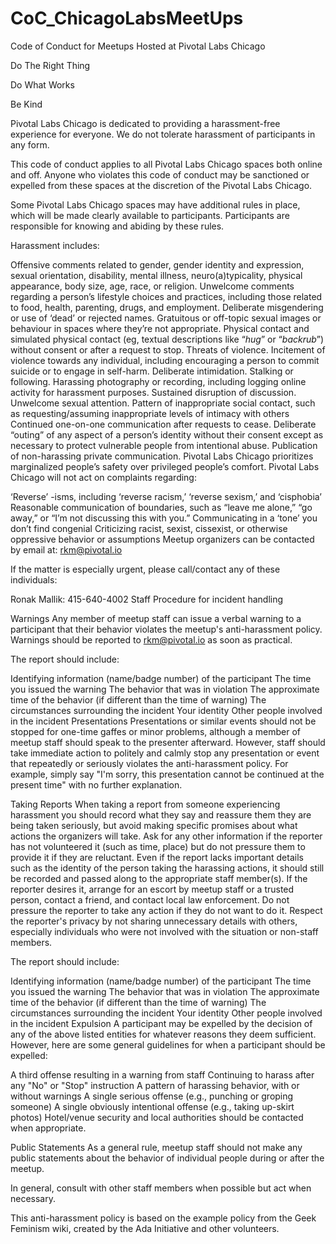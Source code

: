 # CoC_ChicagoLabsMeetUps
Code of Conduct for Meetups Hosted at Pivotal Labs Chicago

Do The Right Thing

Do What Works

Be Kind

Pivotal Labs Chicago is dedicated to providing a harassment-free experience for everyone. We do not tolerate harassment of participants in any form.

This code of conduct applies to all Pivotal Labs Chicago spaces both online and off. Anyone who violates this code of conduct may be sanctioned or expelled from these spaces at the discretion of the Pivotal Labs Chicago.

Some Pivotal Labs Chicago spaces may have additional rules in place, which will be made clearly available to participants. Participants are responsible for knowing and abiding by these rules.

Harassment includes:

Offensive comments related to gender, gender identity and expression, sexual orientation, disability, mental illness, neuro(a)typicality, physical appearance, body size, age, race, or religion.
Unwelcome comments regarding a person’s lifestyle choices and practices, including those related to food, health, parenting, drugs, and employment.
Deliberate misgendering or use of ‘dead’ or rejected names.
Gratuitous or off-topic sexual images or behaviour in spaces where they’re not appropriate.
Physical contact and simulated physical contact (eg, textual descriptions like “*hug*” or “*backrub*”) without consent or after a request to stop.
Threats of violence.
Incitement of violence towards any individual, including encouraging a person to commit suicide or to engage in self-harm.
Deliberate intimidation.
Stalking or following.
Harassing photography or recording, including logging online activity for harassment purposes.
Sustained disruption of discussion.
Unwelcome sexual attention.
Pattern of inappropriate social contact, such as requesting/assuming inappropriate levels of intimacy with others
Continued one-on-one communication after requests to cease.
Deliberate “outing” of any aspect of a person’s identity without their consent except as necessary to protect vulnerable people from intentional abuse.
Publication of non-harassing private communication.
Pivotal Labs Chicago prioritizes marginalized people’s safety over privileged people’s comfort. Pivotal Labs Chicago will not act on complaints regarding:

‘Reverse’ -isms, including ‘reverse racism,’ ‘reverse sexism,’ and ‘cisphobia’
Reasonable communication of boundaries, such as “leave me alone,” “go away,” or “I’m not discussing this with you.”
Communicating in a ‘tone’ you don’t find congenial
Criticizing racist, sexist, cissexist, or otherwise oppressive behavior or assumptions
Meetup organizers can be contacted by email at: rkm@pivotal.io

If the matter is especially urgent, please call/contact any of these individuals:

Ronak Mallik: 415-640-4002
Staff Procedure for incident handling

Warnings 
Any member of meetup staff can issue a verbal warning to a participant that their behavior violates the meetup's anti-harassment policy. Warnings should be reported to rkm@pivotal.io as soon as practical.

The report should include:

Identifying information (name/badge number) of the participant
The time you issued the warning
The behavior that was in violation
The approximate time of the behavior (if different than the time of warning)
The circumstances surrounding the incident
Your identity
Other people involved in the incident
Presentations 
Presentations or similar events should not be stopped for one-time gaffes or minor problems, although a member of meetup staff should speak to the presenter afterward. However, staff should take immediate action to politely and calmly stop any presentation or event that repeatedly or seriously violates the anti-harassment policy. For example, simply say "I'm sorry, this presentation cannot be continued at the present time" with no further explanation.

Taking Reports 
When taking a report from someone experiencing harassment you should record what they say and reassure them they are being taken seriously, but avoid making specific promises about what actions the organizers will take. Ask for any other information if the reporter has not volunteered it (such as time, place) but do not pressure them to provide it if they are reluctant. Even if the report lacks important details such as the identity of the person taking the harassing actions, it should still be recorded and passed along to the appropriate staff member(s). If the reporter desires it, arrange for an escort by meetup staff or a trusted person, contact a friend, and contact local law enforcement. Do not pressure the reporter to take any action if they do not want to do it. Respect the reporter's privacy by not sharing unnecessary details with others, especially individuals who were not involved with the situation or non-staff members.

The report should include:

Identifying information (name/badge number) of the participant
The time you issued the warning
The behavior that was in violation
The approximate time of the behavior (if different than the time of warning)
The circumstances surrounding the incident
Your identity
Other people involved in the incident
Expulsion 
A participant may be expelled by the decision of any of the above listed entities for whatever reasons they deem sufficient. However, here are some general guidelines for when a participant should be expelled:

A third offense resulting in a warning from staff
Continuing to harass after any "No" or "Stop" instruction
A pattern of harassing behavior, with or without warnings
A single serious offense (e.g., punching or groping someone)
A single obviously intentional offense (e.g., taking up-skirt photos)
Hotel/venue security and local authorities should be contacted when appropriate.

Public Statements 
As a general rule, meetup staff should not make any public statements about the behavior of individual people during or after the meetup.

In general, consult with other staff members when possible but act when necessary.

This anti-harassment policy is based on the example policy from the Geek Feminism wiki, created by the Ada Initiative and other volunteers.
